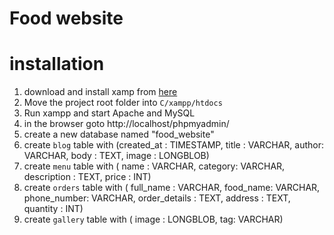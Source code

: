 # Food website

# installation

1. download and install xamp from <a href = "https://sourceforge.net/projects/xampp/files/XAMPP%20Windows/8.1.12/xampp-windows-x64-8.1.12-0-VS16-installer.exe">here</a>
2. Move the project root folder into `C/xampp/htdocs`
3. Run xampp and start Apache and MySQL
4. in the browser goto <a>http://localhost/phpmyadmin/</a>
5. create a new database named "food_website"
6. create `blog` table with (created_at : TIMESTAMP, title : VARCHAR, author: VARCHAR, body : TEXT, image : LONGBLOB)
7. create `menu` table with ( name : VARCHAR, category: VARCHAR, description : TEXT, price : INT)
8. create `orders` table with ( full_name : VARCHAR, food_name: VARCHAR, phone_number: VARCHAR, order_details : TEXT, address : TEXT, quantity : INT)
9. create `gallery` table with ( image : LONGBLOB, tag: VARCHAR)
